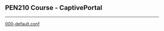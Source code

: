 ## PEN210 Course - CaptivePortal
_______________________________________________________________


[000-default.conf](https://i3n0dwzm.github.io/PEN210/CaptivePortal/000-default.conf.html)


